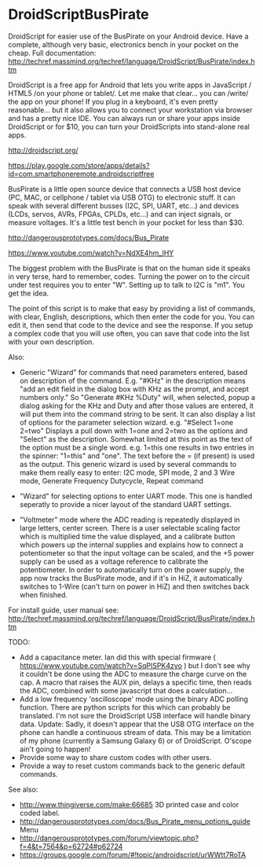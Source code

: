 # DroidScriptBusPirate
DroidScript for easier use of the BusPirate on your Android device. Have a complete, although very basic, electronics bench in your pocket on the cheap. Full documentation:
http://techref.massmind.org/techref/language/DroidScript/BusPirate/index.htm

DroidScript is a free app for Android that lets you write apps in JavaScript / HTML5 /on your phone or tablet/. Let me make that clear... you can /write/ the app on your phone! If you plug in a keyboard, it's even pretty reasonable... but it also allows you to connect your workstation via browser and has a pretty nice IDE. You can always run or share your apps inside DroidScript or for $10, you can turn your DroidScripts into stand-alone real apps. 

http://droidscript.org/

https://play.google.com/store/apps/details?id=com.smartphoneremote.androidscriptfree

BusPirate is a little open source device that connects a USB host device (PC, MAC, or cellphone / tablet via USB OTG) to electronic stuff. It can speak with several different busses (I2C, SPI, UART, etc...) and devices (LCDs, servos, AVRs, FPGAs, CPLDs, etc...) and can inject signals, or measure voltages. It's a little test bench in your pocket for less than $30. 

http://dangerousprototypes.com/docs/Bus_Pirate

https://www.youtube.com/watch?v=NdXE4hm_lHY

The biggest problem with the BusPirate is that on the human side it speaks in very terse, hard to remember, codes. Turning the power on to the circuit under test requires you to enter "W". Setting up to talk to I2C is "m1". You get the idea. 

The point of this script is to make that easy by providing a list of commands, with clear, English, descriptions, which then enter the code for you. You can edit it, then send that code to the device and see the response. If you setup a complex code that you will use often, you can save that code into the list with your own description. 

Also:
- Generic "Wizard" for commands that need parameters entered, based on description of the command. E.g. "#KHz" in the description means "add an edit field in the dialog box with KHz as the prompt, and accept numbers only." So "Generate #KHz %Duty" will, when selected, popup a dialog asking for the KHz and Duty and after those values are entered, it will put them into the command string to be sent. It can also display a list of options for the parameter selection wizard. e.g. "#Select 1=one 2=two" Displays a pull down with 1=one and 2=two as the options and "Select" as the description. Somewhat limited at this point as the text of the option must be a single word. e.g. 1=this one results in two entries in the spinner: "1=this" and "one". The text before the = (if present) is used as the output. This generic wizard is used by several commands to make them really easy to enter: I2C mode, SPI mode, 2 and 3 Wire mode, Generate Frequency Dutycycle, Repeat command

- "Wizard" for selecting options to enter UART mode. This one is handled seperatly to provide a nicer layout of the standard UART settings.

- "Voltmeter" mode where the ADC reading is repeatedly displayed in large letters, center screen. There is a user selectable scaling factor which is multiplied time the value displayed, and a calibrate button which powers up the internal supplies and explains how to connect a potentiometer so that the input voltage can be scaled, and the +5 power supply can be used as a voltage reference to calibrate the potentiometer. In order to automatically turn on the power supply, the app now tracks the BusPirate mode, and if it's in HiZ, it automatically switches to 1-Wire (can't turn on power in HiZ) and then switches back when finished.

For install guide, user manual see:
http://techref.massmind.org/techref/language/DroidScript/BusPirate/index.htm

TODO: 
- Add a capacitance meter. Ian did this with special firmware ( https://www.youtube.com/watch?v=SqPlSPK4zyo ) but I don't see why it couldn't be done using the ADC to measure the charge curve on the cap. A macro that raises the AUX pin, delays a specific time, then reads the ADC, combined with some javascript that does a calculation...
- Add a low frequency 'oscilloscope' mode using the binary ADC polling function. There are python scripts for this which can probably be translated. I'm not sure the DroidScript USB interface will handle binary data. Update: Sadly, it doesn't appear that the USB OTG interface on the phone can handle a continuous stream of data. This may be a limitation of my phone (currently a Samsung Galaxy 6) or of DroidScript. O'scope ain't going to happen!
- Provide some way to share custom codes with other users. 
- Provide a way to reset custom commands back to the generic default commands.
 

See also:
- http://www.thingiverse.com/make:66685 3D printed case and color coded label. 
- http://dangerousprototypes.com/docs/Bus_Pirate_menu_options_guide Menu
- http://dangerousprototypes.com/forum/viewtopic.php?f=4&t=7564&p=62724#p62724
- https://groups.google.com/forum/#!topic/androidscript/urWWtt7RoTA


